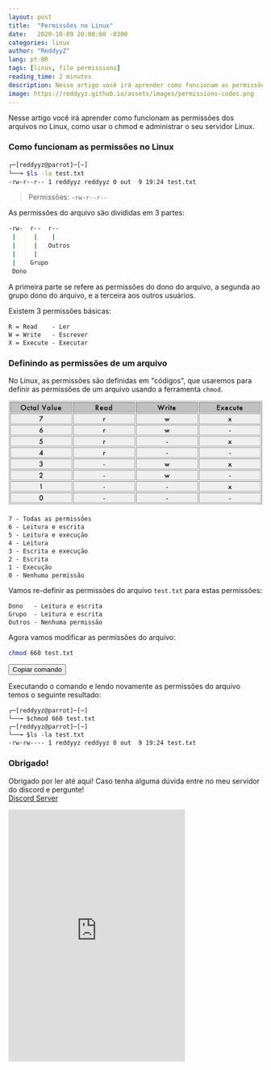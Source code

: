 ```yaml
---
layout: post
title:  "Permissões no Linux"
date:   2020-10-09 20:00:00 -0300
categories: linux
author: "ReddyyZ"
lang: pt-BR
tags: [linux, file permissions]
reading_time: 2 minutes
description: Nesse artigo você irá aprender como funcionam as permissões dos arquivos no Linux, como usar o chmod e administrar o seu servidor Linux.
image: https://reddyyz.github.io/assets/images/permissions-codes.png
---
```


Nesse artigo você irá aprender como funcionam as permissões dos arquivos no Linux, como usar o chmod e administrar o seu servidor Linux.

### Como funcionam as permissões no Linux

```sh
┌─[reddyyz@parrot]─[~]
└──╼ $ls -la test.txt
-rw-r--r-- 1 reddyyz reddyyz 0 out  9 19:24 test.txt
```
> Permissões: `-rw-r--r--`

As permissões do arquivo são divididas em 3 partes:

```sh
-rw-  r--  r--
 |     |    |
 |     |   Outros
 |     |
 |    Grupo
 Dono
```

A primeira parte se refere as permissões do dono do arquivo, a segunda ao grupo dono do arquivo, e a terceira aos outros usuários.

Existem 3 permissões básicas:

```
R = Read    - Ler
W = Write   - Escrever
X = Execute - Executar
```

### Definindo as permissões de um arquivo

No Linux, as permissões são definidas em "códigos", que usaremos para definir as permissões de um arquivo usando a ferramenta `chmod`.

![Permissions Codes](/assets/images/permissions-codes.png)

```
7 - Todas as permissões
6 - Leitura e escrita
5 - Leitura e execução
4 - Leitura
3 - Escrita e execução
2 - Escrita
1 - Execução
0 - Nenhuma permissão
```

Vamos re-definir as permissões do arquivo `test.txt` para estas permissões:

```
Dono   - Leitura e escrita
Grupo  - Leitura e escrita
Outros - Nenhuma permissão
```

Agora vamos modificar as permissões do arquivo:

```sh
chmod 660 test.txt
```
<button class="copy" onClick="copy_to_clip2('chmod 660 test.txt')">Copiar comando</button>


Executando o comando e lendo novamente as permissões do arquivo temos o seguinte resultado:

```
┌─[reddyyz@parrot]─[~]
└──╼ $chmod 660 test.txt
┌─[reddyyz@parrot]─[~]
└──╼ $ls -la test.txt
-rw-rw---- 1 reddyyz reddyyz 0 out  9 19:24 test.txt
```

### Obrigado!

Obrigado por ler até aqui! Caso tenha alguma dúvida entre no meu servidor do discord e pergunte!<br>
[Discord Server](https://discord.gg/v5d3PZ9)
<iframe src="https://discordapp.com/widget?id=704882848364101763&theme=dark" width="350" height="500" allowtransparency="true" frameborder="0" sandbox="allow-popups allow-popups-to-escape-sandbox allow-same-origin allow-scripts"></iframe><br>